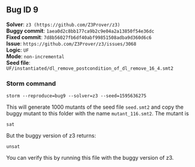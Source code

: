 ## Bug ID 9

**Solver**: `z3 (https://github.com/Z3Prover/z3)`
<br>
**Buggy commit**: `1aea0d2c8bb177ca9b2c9e04a2a13850f54e36dc`
<br>
**Fixed commit**: `7d8b56027fb6df40abf99851508adba9d360d6c6`
<br>
**Issue**: `https://github.com/Z3Prover/z3/issues/3068`
<br>
**Logic**: `UF`
<br>
**Mode**: `non-incremental`
<br>
**Seed file**: `UF/instantiated/dl_remove_postcondition_of_dl_remove_16_4.smt2`

### Storm command

```
storm --reproduce=bug9 --solver=z3 --seed=1595636275
```

This will generate 1000 mutants of the seed file `seed.smt2` and copy the buggy mutant to this folder with the
name `mutant_116.smt2`.
The mutant is

```
sat
``` 

But the buggy version of z3 returns:

```
unsat
``` 

You can verify this by running this file with the buggy version of z3. 


